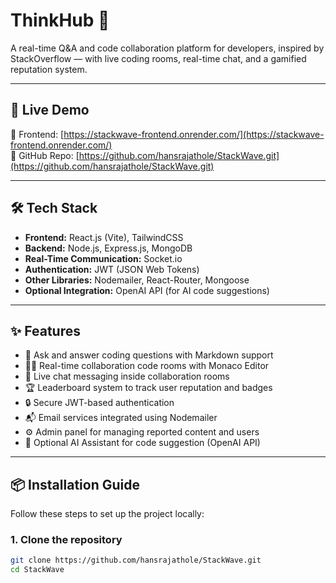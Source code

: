 # ThinkHub 🚀

A real-time Q&A and code collaboration platform for developers, inspired by StackOverflow — with live coding rooms, real-time chat, and a gamified reputation system.

---

## 🚀 Live Demo

🔗 Frontend: [https://stackwave-frontend.onrender.com/](https://stackwave-frontend.onrender.com/)  
🔗 GitHub Repo: [https://github.com/hansrajathole/StackWave.git](https://github.com/hansrajathole/StackWave.git)

---

## 🛠 Tech Stack

- **Frontend:** React.js (Vite), TailwindCSS
- **Backend:** Node.js, Express.js, MongoDB
- **Real-Time Communication:** Socket.io
- **Authentication:** JWT (JSON Web Tokens)
- **Other Libraries:** Nodemailer, React-Router, Mongoose
- **Optional Integration:** OpenAI API (for AI code suggestions)

---

## ✨ Features

- 📝 Ask and answer coding questions with Markdown support
- 🧑‍💻 Real-time collaboration code rooms with Monaco Editor
- 💬 Live chat messaging inside collaboration rooms
- 🏆 Leaderboard system to track user reputation and badges
- 🔒 Secure JWT-based authentication
- 📬 Email services integrated using Nodemailer
- ⚙️ Admin panel for managing reported content and users
- 🚀 Optional AI Assistant for code suggestion (OpenAI API)

---

## 📦 Installation Guide

Follow these steps to set up the project locally:

### 1. Clone the repository

```bash
git clone https://github.com/hansrajathole/StackWave.git
cd StackWave




